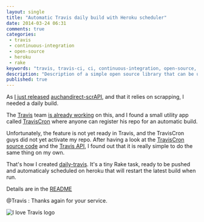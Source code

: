 ```yaml
---
layout: single
title: "Automatic Travis daily build with Heroku scheduler"
date: 2014-03-24 06:31
comments: true
categories:
 - travis
 - continuous-integration
 - open-source
 - heroku
 - rake
keywords: "travis, travis-ci, ci, continuous-integration, open-source, heroku, heroku scheduer, daily build, cron, rake"
description: "Description of a simple open source library that can be used to quickly setup an Heroku scheduled task to run a Travis daily build of an open source project"
published: true
---
```

As [I just released](/auchandirect-scrapi-an-unofficial-api-ruby-gem/) [auchandirect-scrAPI](https://github.com/philou/auchandirect-scrAPI), and that it relies on scrapping, I needed a daily build.

The [Travis](https://travis-ci.org) team [is already working](https://github.com/travis-ci/travis-ci/issues/582) on this, and I found a small utility app called [TravisCron](http://traviscron.pythonanywhere.com/) where anyone can register his repo for an automatic build.

Unfortunately, the feature is not yet ready in Travis, and the TravisCron guys did not yet activate my repo. After having a look at the [TravisCron source code](https://github.com/FiloSottile/travis-cron) and the [Travis API](https://github.com/travis-ci/travis.rb), I found out that it is really simple to do the same thing on my own.

That's how I created [daily-travis](https://github.com/philou/daily-travis). It's a tiny Rake task, ready to be pushed and automaticaly scheduled on heroku that will restart the latest build when run.

Details are in the [README](https://github.com/philou/daily-travis/blob/master/README.md)

@Travis : Thanks again for your service.

![I love Travis logo]({{site.url}}{{site.baseurl}}/imgs/2014-03-24-automatic-travis-daily-build-with-heroku-scheduler/travis-ci.jpeg)
